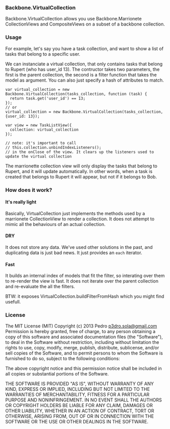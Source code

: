 ### Backbone.VirtualCollection

Backbone.VirtualCollection allows you use Backbone.Marrionete CollectionViews and CompositeViews on a subset of
a backbone collection.

### Usage

For example, let's say you have a task collection, and want to show a list of tasks that belong to a specific user.

We can instanciate a virtual collection, that only contains tasks that belong to Rupert (who has user_id 13).
The contructor takes two parameters, the first is the parent collection, the second is a filter function that takes the model as argument. You can also just specify a hash of attributes to match.


    var virtual_collection = new Backbone.VirtualCollection(tasks_collection, function (task) {
      return task.get('user_id') == 13;
    });
    // or
    virtual_collection = new Backbone.VirtualCollection(tasks_collection, {user_id: 13});

    var view = new TaskListView({
      collection: virtual_collection
    });

    // note: it's important to call
    // this.collection.unbindIndexListeners();
    // in the onClose of the view. It clears up the listeners used to update the virtual collection

The marrionette collection view will only display the tasks that belong to Rupert, and it will update automatically. In other words, when a task is created that belongs to Rupert it will appear, but not if it belongs to Bob.

### How does it work?

#### It's really light
Basically, VirtualCollection just implements the methods used by a marrionete CollectionView to render a collection. It does not attempt to mimic all the behaviours of an actual collection.

#### DRY
It does not store any data. We've used other solutions in the past, and duplicating data is just bad news. It just provides an `each` iterator.

#### Fast
It builds an internal index of models that fit the filter, so interating over them to re-render the view is fast. It does not iterate over the parent collection and re-evaluate the all the filters.


BTW: it exposes VirtualCollection.buildFilterFromHash which you might find usefull.

### License
The MIT License (MIT)
Copyright (c) 2013 Pedro  p3dro.sola@gmail.com
Permission is hereby granted, free of charge, to any person obtaining a copy of this software and associated documentation files (the "Software"), to deal in the Software without restriction, including without limitation the rights to use, copy, modify, merge, publish, distribute, sublicense, and/or sell copies of the Software, and to permit persons to whom the Software is furnished to do so, subject to the following conditions:

The above copyright notice and this permission notice shall be included in all copies or substantial portions of the Software.

THE SOFTWARE IS PROVIDED "AS IS", WITHOUT WARRANTY OF ANY KIND, EXPRESS OR IMPLIED, INCLUDING BUT NOT LIMITED TO THE WARRANTIES OF MERCHANTABILITY, FITNESS FOR A PARTICULAR PURPOSE AND NONINFRINGEMENT. IN NO EVENT SHALL THE AUTHORS OR COPYRIGHT HOLDERS BE LIABLE FOR ANY CLAIM, DAMAGES OR OTHER LIABILITY, WHETHER IN AN ACTION OF CONTRACT, TORT OR OTHERWISE, ARISING FROM, OUT OF OR IN CONNECTION WITH THE SOFTWARE OR THE USE OR OTHER DEALINGS IN THE SOFTWARE.